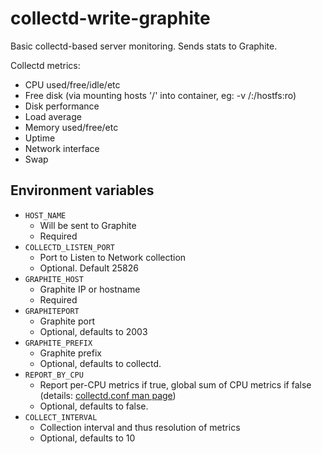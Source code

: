 collectd-write-graphite
=======================

Basic collectd-based server monitoring. Sends stats to Graphite.

Collectd metrics:

* CPU used/free/idle/etc
* Free disk (via mounting hosts '/' into container, eg: -v /:/hostfs:ro)
* Disk performance
* Load average
* Memory used/free/etc
* Uptime
* Network interface
* Swap

Environment variables
---------------------

* `HOST_NAME`
  - Will be sent to Graphite
  - Required
* `COLLECTD_LISTEN_PORT`
  - Port to Listen to Network collection
  - Optional. Default 25826
* `GRAPHITE_HOST`
  - Graphite IP or hostname
  - Required
* `GRAPHITEPORT`
  - Graphite port
  - Optional, defaults to 2003
* `GRAPHITE_PREFIX`
  - Graphite prefix
  - Optional, defaults to collectd.
* `REPORT_BY_CPU`
  - Report per-CPU metrics if true, global sum of CPU metrics if false (details: [collectd.conf man page](https://collectd.org/documentation/manpages/collectd.conf.5.shtml#plugin_cpu))
  - Optional, defaults to false.
* `COLLECT_INTERVAL`
  - Collection interval and thus resolution of metrics
  - Optional, defaults to 10

